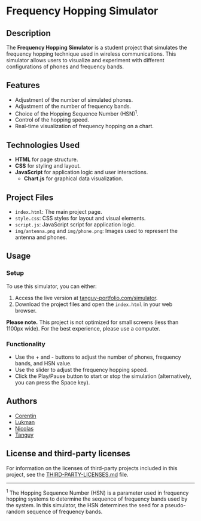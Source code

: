 # Frequency Hopping Simulator

## Description

The **Frequency Hopping Simulator** is a student project that simulates the frequency hopping technique used in wireless
communications. This simulator allows users to visualize and experiment with different configurations of phones and
frequency bands.

## Features

- Adjustment of the number of simulated phones.
- Adjustment of the number of frequency bands.
- Choice of the Hopping Sequence Number (HSN)<sup>1</sup>.
- Control of the hopping speed.
- Real-time visualization of frequency hopping on a chart.

## Technologies Used

- **HTML** for page structure.
- **CSS** for styling and layout.
- **JavaScript** for application logic and user interactions.
    - **Chart.js** for graphical data visualization.

## Project Files

- `index.html`: The main project page.
- `style.css`: CSS styles for layout and visual elements.
- `script.js`: JavaScript script for application logic.
- `img/antenna.png` and `img/phone.png`: Images used to represent the antenna and phones.

## Usage

### Setup

To use this simulator, you can either:

1. Access the live version at [tanguy-portfolio.com/simulator](https://tanguy-portfolio.com/simulator).
2. Download the project files and open the `index.html` in your web browser.

**Please note.** This project is not optimized for small screens (less than 1100px wide). For the best experience,
please use a computer.

### Functionality

- Use the <control>+</control> and <control>-</control> buttons to adjust the number of phones, frequency bands, and
  HSN value.
- Use the slider to adjust the frequency hopping speed.
- Click the <control>Play</control>/<control>Pause</control> button to start or stop the simulation (alternatively, you
  can press the Space key).

## Authors

- [Corentin](https://github.com/cocoutbm)
- [Lukman]()
- [Nicolas](https://github.com/nic0c0)
- [Tanguy](https://github.com/Eseltwift)

## License and third-party licenses

For information on the licenses of third-party projects included in this project, see
the [THIRD-PARTY-LICENSES.md](THIRD-PARTY-LICENSES.md) file.

---

<sup>1</sup> The Hopping Sequence Number (HSN) is a parameter used in frequency hopping systems to determine the
sequence of frequency bands used by the system. In this simulator, the HSN determines the seed for a pseudo-random
sequence
of frequency bands.
